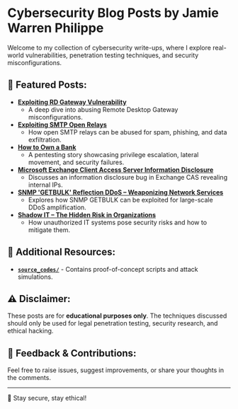 # Cybersecurity Blog Posts by Jamie Warren Philippe

Welcome to my collection of cybersecurity write-ups, where I explore real-world vulnerabilities, penetration testing techniques, and security misconfigurations.

## 📌 Featured Posts:
- **[Exploiting RD Gateway Vulnerability](./ExploitingRDGatewayVuln.md)**  
  - A deep dive into abusing Remote Desktop Gateway misconfigurations.
- **[Exploiting SMTP Open Relays](./Exploiting_SMTP_Open_Relays.md)**  
  - How open SMTP relays can be abused for spam, phishing, and data exfiltration.
- **[How to Own a Bank](./How_to_Own_a_Bank.md)**  
  - A pentesting story showcasing privilege escalation, lateral movement, and security failures.
- **[Microsoft Exchange Client Access Server Information Disclosure](./MsExchangeInfoDisclosure.md)**  
  - Discusses an information disclosure bug in Exchange CAS revealing internal IPs.
- **[SNMP 'GETBULK' Reflection DDoS – Weaponizing Network Services](./snmpGetBulk.md)**  
  - Explores how SNMP GETBULK can be exploited for large-scale DDoS amplification.
- **[Shadow IT – The Hidden Risk in Organizations](./shadowIT.md)**  
  - How unauthorized IT systems pose security risks and how to mitigate them.

## 📂 Additional Resources:
- **[`source_codes/`](./source_codes/)** - Contains proof-of-concept scripts and attack simulations.

## ⚠️ Disclaimer:
These posts are for **educational purposes only**. The techniques discussed should only be used for legal penetration testing, security research, and ethical hacking.

## 📢 Feedback & Contributions:
Feel free to raise issues, suggest improvements, or share your thoughts in the comments.

---
🚀 Stay secure, stay ethical!  